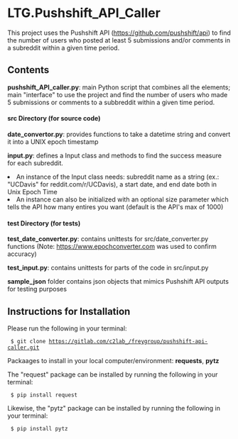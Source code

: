 # LTG.Pushshift_API_Caller
This project uses the Pushshift API (https://github.com/pushshift/api) to find the number of users who posted at least 5 submissions and/or comments in a subreddit within a given time period.

## Contents

**pushshift_API_caller.py**: main Python script that combines all the elements; main "interface" to use the project and find the number of users who made 5 submissions or comments to a subbreddit within a given time period.

#### src Directory (for source code)

**date_convertor.py**: provides functions to take a datetime string and convert it into a UNIX epoch timestamp

**input.py**: defines a Input class and methods to find the success measure for each subreddit.
  
<li>An instance of the Input class needs: subreddit name as a string (ex.: "UCDavis" for reddit.com/r/UCDavis), a start date, and end date both in Unix Epoch Time
  
<li>An instance can also be initialized with an optional size parameter which tells the API how many entires you want (default is the API's max of 1000)

#### test Directory (for tests)
**test_date_converter.py**: contains unittests for src/date_converter.py functions (Note: https://www.epochconverter.com was used to confirm accuracy)

**test_input.py**: contains unittests for parts of the code in src/input.py

**sample_json** folder contains json objects that mimics Pushshift API outputs for testing purposes


## Instructions for Installation

Please run the following in your terminal:

<code> $ git clone https://gitlab.com/c2lab_/freygroup/pushshift-api-caller.git </code>

Packaages to install in your local computer/environment: **requests**, **pytz**

The "request" package can be installed by running the following in your terminal:

<code> $ pip install request </code>

Likewise, the "pytz" package can be installed by running the following in your terminal:

<code> $ pip install pytz </code>
